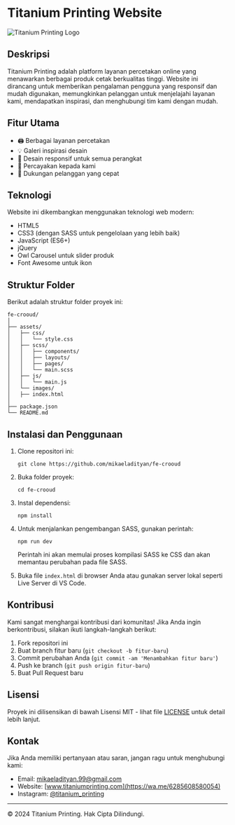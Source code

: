 # Titanium Printing Website

![Titanium Printing Logo](https://crooud.com/wp-content/uploads/2021/06/cropped-logo_crooud-32x32.png)

## Deskripsi

Titanium Printing adalah platform layanan percetakan online yang menawarkan berbagai produk cetak berkualitas tinggi.
Website ini dirancang untuk memberikan pengalaman pengguna yang responsif dan mudah digunakan, memungkinkan pelanggan
untuk menjelajahi layanan kami, mendapatkan inspirasi, dan menghubungi tim kami dengan mudah.

## Fitur Utama

- 🖨️ Berbagai layanan percetakan
- 💡 Galeri inspirasi desain
- 📱 Desain responsif untuk semua perangkat
- 🛒 Percayakan kepada kami
- 💬 Dukungan pelanggan yang cepat

## Teknologi

Website ini dikembangkan menggunakan teknologi web modern:

- HTML5
- CSS3 (dengan SASS untuk pengelolaan yang lebih baik)
- JavaScript (ES6+)
- jQuery
- Owl Carousel untuk slider produk
- Font Awesome untuk ikon

## Struktur Folder

Berikut adalah struktur folder proyek ini:

```
fe-crooud/
│
├── assets/
│   ├── css/
│   │   └── style.css
│   ├── scss/
│   │   ├── components/
│   │   ├── layouts/
│   │   ├── pages/
│   │   └── main.scss
│   ├── js/
│   │   └── main.js
│   └── images/
│   ├── index.html
│
├── package.json
└── README.md
```

## Instalasi dan Penggunaan

1. Clone repositori ini:
   ```
   git clone https://github.com/mikaeladityan/fe-crooud
   ```
2. Buka folder proyek:
   ```
   cd fe-crooud
   ```
3. Instal dependensi:
   ```
   npm install
   ```
4. Untuk menjalankan pengembangan SASS, gunakan perintah:

   ```
   npm run dev
   ```

   Perintah ini akan memulai proses kompilasi SASS ke CSS dan akan memantau perubahan pada file SASS.

5. Buka file `index.html` di browser Anda atau gunakan server lokal seperti Live Server di VS Code.

## Kontribusi

Kami sangat menghargai kontribusi dari komunitas! Jika Anda ingin berkontribusi, silakan ikuti langkah-langkah berikut:

1. Fork repositori ini
2. Buat branch fitur baru (`git checkout -b fitur-baru`)
3. Commit perubahan Anda (`git commit -am 'Menambahkan fitur baru'`)
4. Push ke branch (`git push origin fitur-baru`)
5. Buat Pull Request baru

## Lisensi

Proyek ini dilisensikan di bawah Lisensi MIT - lihat file [LICENSE](LICENSE) untuk detail lebih lanjut.

## Kontak

Jika Anda memiliki pertanyaan atau saran, jangan ragu untuk menghubungi kami:

- Email: mikaeladityan.99@gmail.com
- Website: [www.titaniumprinting.com](https://wa.me/6285608580054)
- Instagram: [@titanium_printing](https://wa.me/6285608580054)

---

© 2024 Titanium Printing. Hak Cipta Dilindungi.
